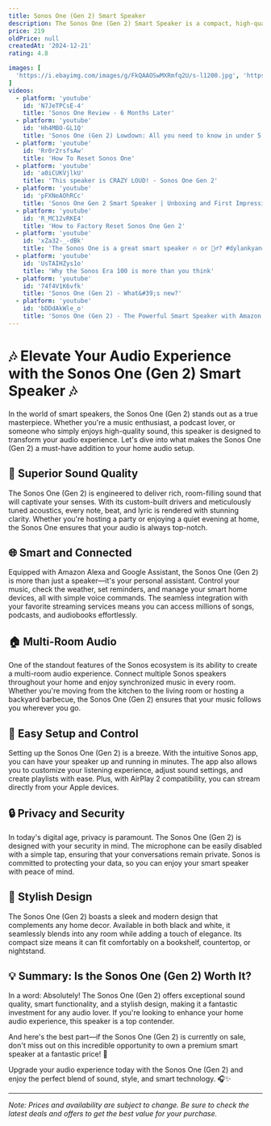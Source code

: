 ```yaml
---
title: Sonos One (Gen 2) Smart Speaker
description: The Sonos One (Gen 2) Smart Speaker is a compact, high-quality audio device designed to deliver rich, room-filling sound. It features built-in voice control with Amazon Alexa and Google Assistant, allowing users to play music, check news, set alarms, and control other smart home devices hands-free. The speaker supports Apple AirPlay 2, enabling seamless streaming from Apple devices. With its humidity-resistant design, it's suitable for use in various environments, including kitchens and bathrooms. The Sonos One (Gen 2) can be paired with other Sonos speakers for a multi-room audio experience, and its sleek, minimalist design fits well with any home decor.
price: 219
oldPrice: null
createdAt: '2024-12-21'
rating: 4.8

images: [
  'https://i.ebayimg.com/images/g/FkQAAOSwMXRmfq2U/s-l1200.jpg', 'https://static1.pocketlintimages.com/wordpress/wp-content/uploads/wm/2023/03/sonos-era-300-15-3.jpg', 'https://api.whizz.ae/image/cache/catalog/sonos/4621_5870048-500x500.jpg', 'https://i.ebayimg.com/images/g/sEcAAOSwxaFjW8U2/s-l225.jpg', 'https://www.audiosciencereview.com/forum/index.php?attachments/sonos-five-smart-speaker-stereo-wireless-streaming-teardown-review-jpg.342207/', 'https://www.audicoonline.co.za/image/catalog/Sonos/Sonos_One-SL_Info.jpg', 'https://www.techadvisor.com/wp-content/uploads/2023/11/best_sonos_speakers_multi_room.jpg?quality=50&strip=all', 'https://i5.walmartimages.com/asr/d33b1296-2865-427a-b900-36484e80ee68.e92c91cc4fa7c3ad7a50556685994c63.jpeg', 'https://cdn.i-scmp.com/sites/default/files/d8/images/2020/05/22/image1.jpg', 'https://static1.anpoimages.com/wordpress/wp-content/uploads/2023/05/sonos-era-300-review-2-1.jpg', 'https://hitechcentury.com/wp-content/uploads/2021/11/20211112_012805-01_compress3.jpg', 'https://m.media-amazon.com/images/I/81pqwsfeJUL.jpg', 'https://www.tiktok.com/api/img/?itemId=7333690281314782469&location=0&aid=1988', 'https://www.2001audiovideo.com/files/image/attachment/6023/Surround-Set_-Beam-Gen_2-Era-100-B1.png', 'https://i.guim.co.uk/img/media/e6bd208e2709f00547d55403274fd3aa25ac3248/0_0_4700_2820/master/4700.jpg?width=445&dpr=1&s=none&crop=none', 'https://uploads-eu-west-1.insided.com/sonos-en/attachment/825befcb-da3a-473e-9468-d17236007655_thumb.jpg', 'https://i.ebayimg.com/images/g/5AkAAOSwP9tkvrCQ/s-l400.jpg', 'https://i.ytimg.com/vi/1FUphIbkom0/hq720.jpg?sqp=-oaymwEhCK4FEIIDSFryq4qpAxMIARUAAAAAGAElAADIQj0AgKJD&rs=AOn4CLAAOd9H07aeuKM2VurA7mkFXtrgZA', 'https://m.media-amazon.com/images/I/51fraFdfX1L._AC_UF1000,1000_QL80_.jpg', 'https://i.ytimg.com/vi/RNYcfQ1YXmc/sddefault.jpg', 'https://d2q01ftr6ua4w.cloudfront.net/assets/images/7aebb39ccefd0ccb9f1fe171e8b6b2097ec0de37.jpeg?t=1666864475', 'https://voicebot.ai/wp-content/uploads/2019/05/sonos-google-assistant-arrives-in-us.jpg', 'https://sm.pcmag.com/t/pcmag_me/news/s/sonos-move/sonos-move-2-portable-speaker-promises-extra-long-battery-li_7j6b.1200.jpg', 'https://uploads-eu-west-1.insided.com/sonos-en/attachment/70dc427d-a0c8-46e9-a26f-633b5128e67d.png', 'https://i.ebayimg.com/images/g/Yn8AAOSwR5tis-l4/s-l500.jpg', 'https://www.the-ambient.com/wp-content/uploads/sites/2/2019/05/dsc-1224-1558134843-KRf7-full-width-inline-820x461.jpg', 'https://pisces.bbystatic.com/image2/BestBuy_US/Gallery/sonosone_imgblackbg_19939_2-9004.jpg', 'https://i.ebayimg.com/images/g/SKgAAOSwevhlDIpk/s-l1200.png', 'https://cdn.mos.cms.futurecdn.net/PQb6j7pBKMamz9ZkPyjdbS-320-80.jpg', 'https://www.trustedreviews.com/wp-content/uploads/sites/54/2017/10/Sonos-One_6.jpg', 'https://1064695605.rsc.cdn77.org/wp-content/uploads/Sonos-One.jpg', 'https://thespeakersgeek.com/wp-content/uploads/2023/12/Sonos-One-Gen-1-vs-Gen-2.webp', 'https://i.pcmag.com/imagery/reviews/05y8OzD7DTdVIoZstvEpg4j-1..v1569469945.jpg', 'https://img.i-scmp.com/cdn-cgi/image/fit=contain,width=1024,format=auto/sites/default/files/styles/1320w/public/d8/images/2020/05/22/image1.jpg?itok=nUBZkHqN', 'https://s.yimg.com/ny/api/res/1.2/rEBQqd_2wGrGQYRCLiPf.g--/YXBwaWQ9aGlnaGxhbmRlcjt3PTEyMDA7aD02NzU-/https://o.aolcdn.com/hss/storage/midas/f15acdbeec03a10c756eaff4b62b7549/205775357/DSCF7110.jpg', 'https://www.digitaltrends.com/wp-content/uploads/2023/02/Sonos-One-Gen-2-Smart-Speaker-with-Voice-Control-built-in-White.jpg?fit=1200,900&p=1', 'https://assets.sonos.com/im/dw/image/v2/ABCG_PRD/on/demandware.static/-/Sites-sonos-master/default/-/images/products/era-300/era-300-angle-front-white.png?strip=true&sw=1920&q=80', 'https://blog.bestbuy.ca/wp-content/uploads/2019/08/sonos-one-amazon-alexa-google-assistant-01.jpg', 'http://media.wired.com/photos/638a4c777c1b7d0edd58fde3/master/pass/submini-fury-black-soundbar-gear.jpg', 'https://www.sanus.com/img/wireless/WSFME11-product-1-black.webp', 'https://cdn.thewirecutter.com/wp-content/media/2023/04/multiroom-wireless-speaker-2048px-9288-2x1-1.jpg?width=2048&quality=75&crop=2:1&auto=webp', 'https://down-sg.img.susercontent.com/file/394941e906f359be6de8eacbb47c73d6', 'https://pisces.bbystatic.com/image2/BestBuy_US/images/products/6053/6053400cv20d.jpg', 'https://i.ebayimg.com/images/g/RoQAAOSwM8Ng-GcU/s-l1200.jpg', 'https://wifihifi.com/wp-content/uploads/2023/04/sonos-era-100-table-2.jpg', 'https://m.media-amazon.com/images/I/81ARQo6BcdS._AC_SL1500_.jpg', 'https://fs.npstatic.com/userfiles/6727621/image/2018/SONY/AndroidPIT-Sony-smart-speaker-LF-S50C-2262-w1400h1400.jpg', 'https://i.guim.co.uk/img/media/e6bd208e2709f00547d55403274fd3aa25ac3248/0_0_4700_2820/master/4700.jpg?width=445&dpr=1&s=none&crop=none', 'https://www.sanus.com/assets/products/wswm22/images/xlarge/WSWM21_B1_7.png', 'https://i5.walmartimages.com/asr/d33b1296-2865-427a-b900-36484e80ee68.e92c91cc4fa7c3ad7a50556685994c63.jpeg', 'https://www.trustedreviews.com/wp-content/uploads/sites/54/2019/10/Sonos-Move-new-new-1024x683.jpg', 'https://cdn.mos.cms.futurecdn.net/qDBvcHY5CcrohUjvDVUjoM-1200-80.jpg', 'https://media.wired.com/photos/669ae8ff6c1b59cf5d305ff7/master/w_1600,c_limit/Sonos-Roam-2-Bluetooth-Speaker-Front-Reviewer-Photo-SOURCE-Parker-Hall.jpg', 'https://preview.redd.it/i-thought-yall-were-lying-until-v0-hvpots8yuw0d1.jpeg?width=640&crop=smart&auto=webp&s=8afca71574238c8a7c916878715fdf9563512f68', 'https://cdn.mos.cms.futurecdn.net/q8s3U8hnDqEZrm3gbiESXJ-320-80.jpg', 'https://substackcdn.com/image/fetch/w_1456,c_limit,f_auto,q_auto:good,fl_progressive:steep/https://bucketeer-e05bbc84-baa3-437e-9518-adb32be77984.s3.amazonaws.com/public/images/aec6d41e-2c96-4c8a-95c3-f27b0e649e10_2000x1125.jpeg', 'https://images-eu.ssl-images-amazon.com/images/I/81n5z-ntR+L._AC_UL210_SR210,210_.jpg', 'https://www.adorama.com/images/Large/1404139.JPG', 'https://m.media-amazon.com/images/I/61c63R5v-AL._SL1500_.jpg', 'https://media.sonos.com/images/znqtjj88/production/d5fdacd830fbe8c5bf1ded61e1b92d591d08a42e-1505x1527.png?q=75&fit=clip&auto=format', 'https://images-cdn.ubuy.co.in/63cd6adfc3bb4848330351a3-sonos-one-gen-2-smart-speaker-with-alexa.jpg', 'https://simplysoundandvision.co.uk/wp-content/uploads/2022/11/transparent-One-w-2-600x600.png', 'https://www.soundguys.com/wp-content/uploads/2017/11/Sonos-One5-1-copy.jpg', 'https://smarthomesounds.sirv.com/live-magento/sozo_imagify/f82be7fec1ec683d100da6158b060ae0/opt/magento/releases/34/magento/wp/wp-content/uploads/2019/08/sonos-portable-1280x720.jpg', 'https://hips.hearstapps.com/hmg-prod/images/sonos-era-100-review-5-66729df78c29a.jpg?crop=0.666875xw:1xh;center,top&resize=980:*', 'https://media.cnn.com/api/v1/images/stellar/prod/230324151006-sonos-era-100-lead-image-cnnu.jpg?c=original', 'https://cdn11.bigcommerce.com/s-pwefhhr7pn/images/stencil/1280x1280/products/8473/30978/c90db39bf35d86ee00db3bea6069fb8281906a73_405367_4__93344.1732287625.jpg?c=1', 'https://www.adorama.com/images/Large/SOE3G1US1BLK.jpg', 'https://hnsfpau.imgix.net/5/images/detailed/345/MOVE2AU1BLK_1.jpg?fit=fill&bg=0FFF&w=1500&h=844&auto=format,compress', 'https://i.ytimg.com/vi/a0iCUKVjlkU/maxresdefault.jpg', 'https://currysprod.a.bigcontent.io/v1/static/sonos-smart-speaker-jpg', 'https://www-dw-prd.sonos.com/on/demandware.static/-/Sites-sonos-master/en_US/images/products/sets/amp-wall-set-catalog.png', 'https://d2q01ftr6ua4w.cloudfront.net/assets/images/f9f2ce030ceada9cfeeb2343030ca58de51e934d.jpeg?t=1666864488', 'https://smarthomesounds.sirv.com/live-magento/catalog/product/s/o/sonos_era_100_black_front_angle_hero_1.jpg?profile=smarthome&q=80&canvas.width=450&canvas.height=450&canvas.color=ffffff&w=450&h=450', 'https://cdn.mos.cms.futurecdn.net/uwn8SzsH2gcsC3gE48qAJA.jpg', 'https://jmau.imgix.net/media/catalog/product/o/n/oneg2au1-sonos-one-gen-2-smart-speaker-6.jpg?auto=compress&auto=format&fill-color=FFFFFF&fit=fill&fill=solid&w=496&h=279', 'https://i0.wp.com/techjioblog.com/wp-content/uploads/2020/05/sonos-one-gen-2-unboxing.jpg?fit=1024,792&ssl=1', 'https://www.the-ambient.com/wp-content/uploads/sites/2/2021/01/Sonos-Era-100-2-1024x576.jpg', 'https://cb.scene7.com/is/image/Crate/SonosRoam2BlkSpkrSSF24_VND/$web_plp_card_mobile$/241219035311/SonosRoam2BlkSpkrSSF24_VND.jpg', 'https://i.ytimg.com/vi/1FUphIbkom0/hqdefault.jpg'
]
videos: 
  - platform: 'youtube'
    id: 'N7JeTPCsE-4'
    title: 'Sonos One Review - 6 Months Later'
  - platform: 'youtube'
    id: 'Hh4MBO-GL1Q'
    title: 'Sonos One (Gen 2) Lowdown: All you need to know in under 5 minutes'
  - platform: 'youtube'
    id: 'Rr0r2rsfsAw'
    title: 'How To Reset Sonos One'
  - platform: 'youtube'
    id: 'a0iCUKVjlkU'
    title: 'This speaker is CRAZY LOUD! - Sonos One Gen 2'
  - platform: 'youtube'
    id: 'pFXNeAOhRCc'
    title: 'Sonos One Gen 2 Smart Speaker | Unboxing and First Impressions 2021'
  - platform: 'youtube'
    id: 'R_MC12vRKE4'
    title: 'How to Factory Reset Sonos One Gen 2'
  - platform: 'youtube'
    id: 'xZa32-_-dBk'
    title: 'The Sonos One is a great smart speaker 🔥 or 🙅‍♂️? #dylankyang #needdatornah #shorts #smartspeaker'
  - platform: 'youtube'
    id: 'UsTAIHZys1o'
    title: 'Why the Sonos Era 100 is more than you think'
  - platform: 'youtube'
    id: '74f4V1K6vfk'
    title: 'Sonos One (Gen 2) - What&#39;s new?'
  - platform: 'youtube'
    id: 'bDDdAkWle_o'
    title: 'Sonos One (Gen 2) - The Powerful Smart Speaker with Amazon Alexa Built-In'
---
```


# 🎶 Elevate Your Audio Experience with the Sonos One (Gen 2) Smart Speaker 🎶

In the world of smart speakers, the Sonos One (Gen 2) stands out as a true masterpiece. Whether you're a music enthusiast, a podcast lover, or someone who simply enjoys high-quality sound, this speaker is designed to transform your audio experience. Let's dive into what makes the Sonos One (Gen 2) a must-have addition to your home audio setup.

## 🎵 Superior Sound Quality

The Sonos One (Gen 2) is engineered to deliver rich, room-filling sound that will captivate your senses. With its custom-built drivers and meticulously tuned acoustics, every note, beat, and lyric is rendered with stunning clarity. Whether you're hosting a party or enjoying a quiet evening at home, the Sonos One ensures that your audio is always top-notch.

## 🌐 Smart and Connected

Equipped with Amazon Alexa and Google Assistant, the Sonos One (Gen 2) is more than just a speaker—it's your personal assistant. Control your music, check the weather, set reminders, and manage your smart home devices, all with simple voice commands. The seamless integration with your favorite streaming services means you can access millions of songs, podcasts, and audiobooks effortlessly.

## 🏠 Multi-Room Audio

One of the standout features of the Sonos ecosystem is its ability to create a multi-room audio experience. Connect multiple Sonos speakers throughout your home and enjoy synchronized music in every room. Whether you're moving from the kitchen to the living room or hosting a backyard barbecue, the Sonos One (Gen 2) ensures that your music follows you wherever you go.

## 📱 Easy Setup and Control

Setting up the Sonos One (Gen 2) is a breeze. With the intuitive Sonos app, you can have your speaker up and running in minutes. The app also allows you to customize your listening experience, adjust sound settings, and create playlists with ease. Plus, with AirPlay 2 compatibility, you can stream directly from your Apple devices.

## 🔒 Privacy and Security

In today's digital age, privacy is paramount. The Sonos One (Gen 2) is designed with your security in mind. The microphone can be easily disabled with a simple tap, ensuring that your conversations remain private. Sonos is committed to protecting your data, so you can enjoy your smart speaker with peace of mind.

## 🎉 Stylish Design

The Sonos One (Gen 2) boasts a sleek and modern design that complements any home decor. Available in both black and white, it seamlessly blends into any room while adding a touch of elegance. Its compact size means it can fit comfortably on a bookshelf, countertop, or nightstand.

## 💡 Summary: Is the Sonos One (Gen 2) Worth It?

In a word: Absolutely! The Sonos One (Gen 2) offers exceptional sound quality, smart functionality, and a stylish design, making it a fantastic investment for any audio lover. If you're looking to enhance your home audio experience, this speaker is a top contender.

And here's the best part—if the Sonos One (Gen 2) is currently on sale, don't miss out on this incredible opportunity to own a premium smart speaker at a fantastic price! 🎉

Upgrade your audio experience today with the Sonos One (Gen 2) and enjoy the perfect blend of sound, style, and smart technology. 🎧✨

---

*Note: Prices and availability are subject to change. Be sure to check the latest deals and offers to get the best value for your purchase.*